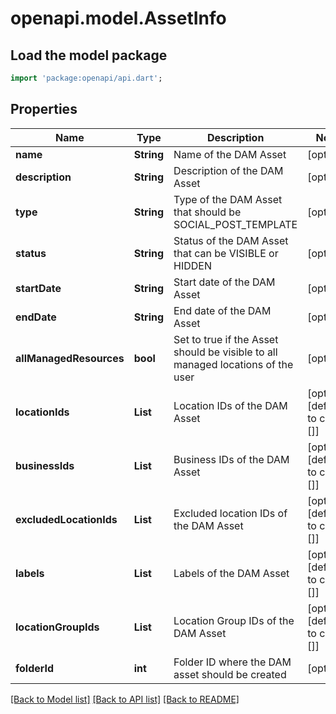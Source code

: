 # openapi.model.AssetInfo

## Load the model package
```dart
import 'package:openapi/api.dart';
```

## Properties
Name | Type | Description | Notes
------------ | ------------- | ------------- | -------------
**name** | **String** | Name of the DAM Asset | [optional] 
**description** | **String** | Description of the DAM Asset | [optional] 
**type** | **String** | Type of the DAM Asset that should be SOCIAL_POST_TEMPLATE | [optional] 
**status** | **String** | Status of the DAM Asset that can be VISIBLE or HIDDEN | [optional] 
**startDate** | **String** | Start date of the DAM Asset | [optional] 
**endDate** | **String** | End date of the DAM Asset | [optional] 
**allManagedResources** | **bool** | Set to true if the Asset should be visible to all managed locations of the user | [optional] 
**locationIds** | **List<int>** | Location IDs of the DAM Asset | [optional] [default to const []]
**businessIds** | **List<int>** | Business IDs of the DAM Asset | [optional] [default to const []]
**excludedLocationIds** | **List<int>** | Excluded location IDs of the DAM Asset | [optional] [default to const []]
**labels** | **List<String>** | Labels of the DAM Asset | [optional] [default to const []]
**locationGroupIds** | **List<int>** | Location Group IDs of the DAM Asset | [optional] [default to const []]
**folderId** | **int** | Folder ID where the DAM asset should be created | [optional] 

[[Back to Model list]](../README.md#documentation-for-models) [[Back to API list]](../README.md#documentation-for-api-endpoints) [[Back to README]](../README.md)


